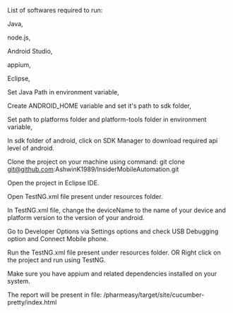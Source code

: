 List of softwares required to run:

Java,

node.js,

Android Studio,

appium,

Eclipse,

Set Java Path in environment variable,

Create ANDROID_HOME variable and set it's path to sdk folder,

Set path to platforms folder and platform-tools folder in environment variable,

In sdk folder of android, click on SDK Manager to download required api level of android.


Clone the project on your machine using command: git clone git@github.com:AshwinK1989/InsiderMobileAutomation.git

Open the project in Eclipse IDE.

Open TestNG.xml file present under resources folder.

In TestNG.xml file, change the deviceName to the name of your device and platform version to the version of your android.

Go to Developer Options via Settings options and check USB Debugging option and Connect Mobile phone.

Run the TestNG.xml file present under resources folder. OR Right click on the project and run using TestNG.

Make sure you have appium and related dependencies installed on your system.

The report will be present in file: /pharmeasy/target/site/cucumber-pretty/index.html
